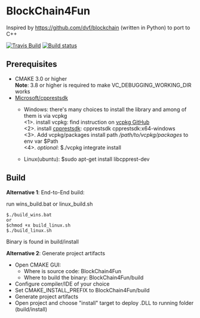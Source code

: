 # BlockChain4Fun
Inspired by https://github.com/dvf/blockchain (written in Python) to port to C++

[![Travis Build](https://travis-ci.org/chuongvhn/BlockChain4Fun.svg?branch=master)](https://travis-ci.org/chuongvhn/BlockChain4Fun)
[![Build status](https://ci.appveyor.com/api/projects/status/github/chuongvhn/BlockChain4Fun?svg=true)](https://ci.appveyor.com/project/chuongvhn/BlockChain4Fun/branch/master)



## Prerequisites 

* CMAKE 3.0 or higher  
**Note**: 3.8 or higher is required to make VC\_DEBUGGING\_WORKING_DIR works
* [Microsoft/cpprestsdk](https://github.com/Microsoft/cpprestsdk)
  * Windows: there's many choices to install the library and among of them is via vcpkg  
   <1>. install vcpkg: find instruction on [vcpkg GitHub](https://github.com/Microsoft/vcpkg)  
   <2>. install [cpprestsdk](https://github.com/Microsoft/cpprestsdk): cpprestsdk cpprestsdk:x64-windows  
   <3>. Add vcpkg/packages install path _/path/to/vcpkg/packages_ to env var $Path  
   <4>. _optional_: $./vcpkg integrate install     
   
  * Linux(ubuntu):  $sudo apt-get install libcpprest-dev 



## Build 

**Alternative 1**: End-to-End build:
 
 run wins_build.bat or linux_build.sh

```  
$./build_wins.bat  
or
$chmod +x build_linux.sh  
$./build_linux.sh
```   

 Binary is found in build/install
 
**Alternative 2**: Generate project artifacts

- Open CMAKE GUI:
	+ Where is source code: BlockChain4Fun
	+ Where to build the binary: BlockChain4Fun/build
- Configure compiler/IDE of your choice
- Set CMAKE_INSTALL_PREFIX to BlockChain4Fun/build
- Generate project artifacts
- Open project and choose "install" target to deploy .DLL to running folder (build/install)
 
